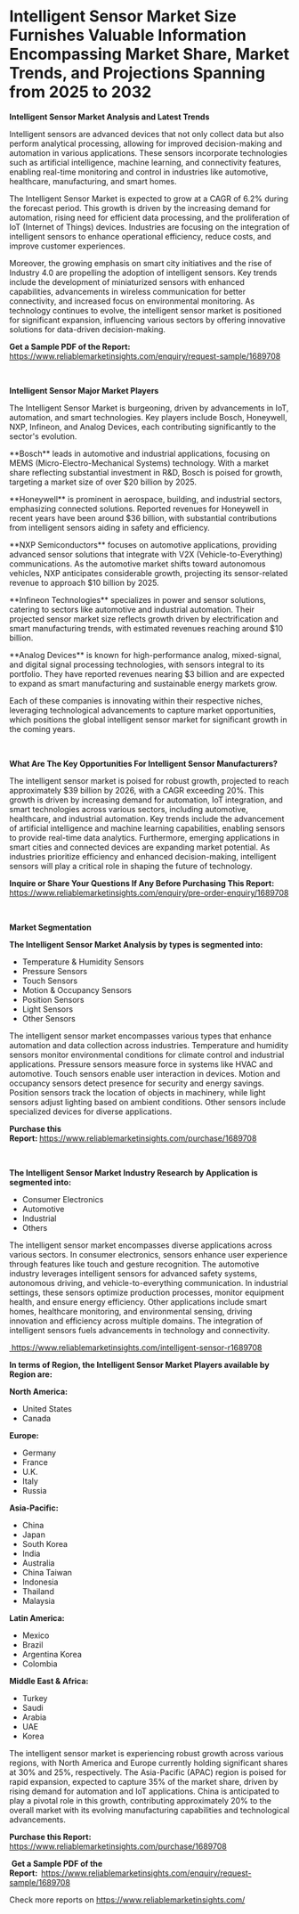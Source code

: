 <p><h1>Intelligent Sensor Market Size Furnishes Valuable Information Encompassing Market Share, Market Trends, and Projections Spanning from 2025 to 2032</h1></p><p><strong>Intelligent Sensor Market Analysis and Latest Trends</strong></p>
<p><p>Intelligent sensors are advanced devices that not only collect data but also perform analytical processing, allowing for improved decision-making and automation in various applications. These sensors incorporate technologies such as artificial intelligence, machine learning, and connectivity features, enabling real-time monitoring and control in industries like automotive, healthcare, manufacturing, and smart homes.</p><p>The Intelligent Sensor Market is expected to grow at a CAGR of 6.2% during the forecast period. This growth is driven by the increasing demand for automation, rising need for efficient data processing, and the proliferation of IoT (Internet of Things) devices. Industries are focusing on the integration of intelligent sensors to enhance operational efficiency, reduce costs, and improve customer experiences.</p><p>Moreover, the growing emphasis on smart city initiatives and the rise of Industry 4.0 are propelling the adoption of intelligent sensors. Key trends include the development of miniaturized sensors with enhanced capabilities, advancements in wireless communication for better connectivity, and increased focus on environmental monitoring. As technology continues to evolve, the intelligent sensor market is positioned for significant expansion, influencing various sectors by offering innovative solutions for data-driven decision-making.</p></p>
<p><strong>Get a Sample PDF of the Report:&nbsp;</strong> <a href="https://www.reliablemarketinsights.com/enquiry/request-sample/1689708?utm_campaign=3121&utm_medium=2&utm_source=Github&utm_content=ia&utm_term=10042025&utm_id=intelligent-sensor">https://www.reliablemarketinsights.com/enquiry/request-sample/1689708</a></p>
<p>&nbsp;</p>
<p><strong>Intelligent Sensor Major Market Players</strong></p>
<p><p>The Intelligent Sensor Market is burgeoning, driven by advancements in IoT, automation, and smart technologies. Key players include Bosch, Honeywell, NXP, Infineon, and Analog Devices, each contributing significantly to the sector's evolution.</p><p>**Bosch** leads in automotive and industrial applications, focusing on MEMS (Micro-Electro-Mechanical Systems) technology. With a market share reflecting substantial investment in R&D, Bosch is poised for growth, targeting a market size of over $20 billion by 2025.</p><p>**Honeywell** is prominent in aerospace, building, and industrial sectors, emphasizing connected solutions. Reported revenues for Honeywell in recent years have been around $36 billion, with substantial contributions from intelligent sensors aiding in safety and efficiency.</p><p>**NXP Semiconductors** focuses on automotive applications, providing advanced sensor solutions that integrate with V2X (Vehicle-to-Everything) communications. As the automotive market shifts toward autonomous vehicles, NXP anticipates considerable growth, projecting its sensor-related revenue to approach $10 billion by 2025.</p><p>**Infineon Technologies** specializes in power and sensor solutions, catering to sectors like automotive and industrial automation. Their projected sensor market size reflects growth driven by electrification and smart manufacturing trends, with estimated revenues reaching around $10 billion.</p><p>**Analog Devices** is known for high-performance analog, mixed-signal, and digital signal processing technologies, with sensors integral to its portfolio. They have reported revenues nearing $3 billion and are expected to expand as smart manufacturing and sustainable energy markets grow.</p><p>Each of these companies is innovating within their respective niches, leveraging technological advancements to capture market opportunities, which positions the global intelligent sensor market for significant growth in the coming years.</p></p>
<p>&nbsp;</p>
<p><strong>What Are The Key Opportunities For Intelligent Sensor Manufacturers?</strong></p>
<p><p>The intelligent sensor market is poised for robust growth, projected to reach approximately $39 billion by 2026, with a CAGR exceeding 20%. This growth is driven by increasing demand for automation, IoT integration, and smart technologies across various sectors, including automotive, healthcare, and industrial automation. Key trends include the advancement of artificial intelligence and machine learning capabilities, enabling sensors to provide real-time data analytics. Furthermore, emerging applications in smart cities and connected devices are expanding market potential. As industries prioritize efficiency and enhanced decision-making, intelligent sensors will play a critical role in shaping the future of technology.</p></p>
<p><strong>Inquire or Share Your Questions If Any Before Purchasing This Report:</strong> <a href="https://www.reliablemarketinsights.com/enquiry/pre-order-enquiry/1689708?utm_campaign=3121&utm_medium=2&utm_source=Github&utm_content=ia&utm_term=10042025&utm_id=intelligent-sensor">https://www.reliablemarketinsights.com/enquiry/pre-order-enquiry/1689708</a></p>
<p>&nbsp;</p>
<p><strong>Market Segmentation</strong></p>
<p><strong>The Intelligent Sensor Market Analysis by types is segmented into:</strong></p>
<p><ul><li>Temperature & Humidity Sensors</li><li>Pressure Sensors</li><li>Touch Sensors</li><li>Motion & Occupancy Sensors</li><li>Position Sensors</li><li>Light Sensors</li><li>Other Sensors</li></ul></p>
<p><p>The intelligent sensor market encompasses various types that enhance automation and data collection across industries. Temperature and humidity sensors monitor environmental conditions for climate control and industrial applications. Pressure sensors measure force in systems like HVAC and automotive. Touch sensors enable user interaction in devices. Motion and occupancy sensors detect presence for security and energy savings. Position sensors track the location of objects in machinery, while light sensors adjust lighting based on ambient conditions. Other sensors include specialized devices for diverse applications.</p></p>
<p><strong>Purchase this Report:&nbsp;</strong><a href="https://www.reliablemarketinsights.com/purchase/1689708?utm_campaign=3121&utm_medium=2&utm_source=Github&utm_content=ia&utm_term=10042025&utm_id=intelligent-sensor">https://www.reliablemarketinsights.com/purchase/1689708</a></p>
<p>&nbsp;</p>
<p><strong>The Intelligent Sensor Market Industry Research by Application is segmented into:</strong></p>
<p><ul><li>Consumer Electronics</li><li>Automotive</li><li>Industrial</li><li>Others</li></ul></p>
<p><p>The intelligent sensor market encompasses diverse applications across various sectors. In consumer electronics, sensors enhance user experience through features like touch and gesture recognition. The automotive industry leverages intelligent sensors for advanced safety systems, autonomous driving, and vehicle-to-everything communication. In industrial settings, these sensors optimize production processes, monitor equipment health, and ensure energy efficiency. Other applications include smart homes, healthcare monitoring, and environmental sensing, driving innovation and efficiency across multiple domains. The integration of intelligent sensors fuels advancements in technology and connectivity.</p></p>
<p><a href="https://www.reliablemarketinsights.com/intelligent-sensor-r1689708?utm_campaign=3121&utm_medium=2&utm_source=Github&utm_content=ia&utm_term=10042025&utm_id=intelligent-sensor">&nbsp;https://www.reliablemarketinsights.com/intelligent-sensor-r1689708</a></p>
<p><strong>In terms of Region, the Intelligent Sensor Market Players available by Region are:</strong></p>
<p>
    <p> <strong> North America: </strong>
        <ul>
            <li>United States</li>
            <li>Canada</li>
        </ul>
        </p> 
    <p> <strong> Europe: </strong>
        <ul>
            <li>Germany</li>
            <li>France</li>
            <li>U.K.</li>
            <li>Italy</li>
            <li>Russia</li>
        </ul>
        </p> 
    <p> <strong> Asia-Pacific: </strong>
        <ul>
            <li>China</li>
            <li>Japan</li>
            <li>South Korea</li>
            <li>India</li>
            <li>Australia</li>
            <li>China Taiwan</li>
            <li>Indonesia</li>
            <li>Thailand</li>
            <li>Malaysia</li>
        </ul>
        </p> 
    <p> <strong> Latin America: </strong>
        <ul>
            <li>Mexico</li>
            <li>Brazil</li>
            <li>Argentina Korea</li>
            <li>Colombia</li>
        </ul>
        </p> 
    <p> <strong> Middle East & Africa: </strong>
        <ul>
            <li>Turkey</li>
            <li>Saudi</li>
            <li>Arabia</li>
            <li>UAE</li>
            <li>Korea</li>
        </ul>
    </p>
    </p>
<p><p>The intelligent sensor market is experiencing robust growth across various regions, with North America and Europe currently holding significant shares at 30% and 25%, respectively. The Asia-Pacific (APAC) region is poised for rapid expansion, expected to capture 35% of the market share, driven by rising demand for automation and IoT applications. China is anticipated to play a pivotal role in this growth, contributing approximately 20% to the overall market with its evolving manufacturing capabilities and technological advancements.</p></p>
<p><strong>Purchase this Report: </strong><a href="https://www.reliablemarketinsights.com/purchase/1689708?utm_campaign=3121&utm_medium=2&utm_source=Github&utm_content=ia&utm_term=10042025&utm_id=intelligent-sensor">https://www.reliablemarketinsights.com/purchase/1689708</a></p>
<p>&nbsp;<strong>Get a Sample PDF of the Report:&nbsp;&nbsp;</strong><a href="https://www.reliablemarketinsights.com/enquiry/request-sample/1689708?utm_campaign=3121&utm_medium=2&utm_source=Github&utm_content=ia&utm_term=10042025&utm_id=intelligent-sensor">https://www.reliablemarketinsights.com/enquiry/request-sample/1689708</a></p>
<p><strong></strong></p>
<p>Check more reports on <a href="https://www.reliablemarketinsights.com/?utm_campaign=3121&utm_medium=2&utm_source=Github&utm_content=ia&utm_term=10042025&utm_id=intelligent-sensor">https://www.reliablemarketinsights.com/</a></p>